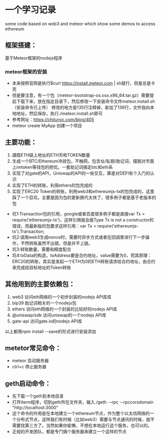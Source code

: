 # 一个学习记录
some code based on web3 and meteor  which show some demos to access ethereum

## 框架搭建：
基于Meteor框架的nodejs程序

### meteor框架的安装
* 本来按照官网是执行$curl https://install.meteor.com | sh就行，但是总是卡壳
* 但是要注意，有一个包（meteor-bootstrap-os.osx.x86_64.tar.gz）需要提前下载下来，放在指定目录下，然后修改一下安装命令文件meteor.install.sh（安装命令已上传）
修改的地方是135行注释掉，新加了136行，文件指向本地地址，然后保存，执行./meteor.install.sh即可
* 参考网址：https://chilunyc.com/blog/405
* meteor create MyApp  创建一个项目

## 主要功能：
1. 讀取ETH链上地址的ETH币和TOKEN数量
2. 生成一个BTC/Ethereum冷钱包，不触网，包含址/私钥/助记词，摆脱对市面上imtoken等钱包的担忧。一套助记词搞定btc和eth系
3. 实现了对gate的API，Uniswap的API的一些交互，算是对DEFI有个入门的认识
4. 实现了ETH的转账，利用ethers的包完成的
5. 实现了ERC20 Token的转账，利用web3和ethereumjs-tx的包完成的，这里踩了一个巨坑，主要是因为包的更新换代太快了，很多例子都是基于老版本的包
* 坑1:Transaction包的引用，google或者百度很多例子都是直接var Tx = require('ethereumjs-tx')，这样引用就会报Type  Tx is not a constructor的错误，而最新版的包要求这样引用：var Tx = require('ethereumjs-tx').Transaction;
* 坑2:调用web3生成nonce时，需要时异步方式或者在回调里进行下一步操作，不然转账虽然不出错，但是并不上链。
* 坑3:转账数量，需要和精度配合
* 坑4:txData的构造，toAddress要是合约地址，value需要为0，究其原理：ERC20的转账，其实是发起一个ETH为0的ETH转账请求给合约地址，由合约来完成给目标地址的Token转账

## 其他用到的主要依赖包：
1. web3  访问eth网络的一个初步封装的nodejs API库库
2. bip39  助记词相关的一个nodejs包
3. ethers  访问eth网络的一个封装的比较好的nodejs API库
3. @uniswap/sdk  访问uniswap的一个nodejs API库
4. gate-api  访问gate.io的nodejs API库

以上都用npm install --save的形式进行安装添加

## metetor常见命令：
  * meteor 启动服务器
  * ctrl+c 停止服务器
## geth启动命令：
  * 先下载一个geth到本地目录
  * 打开iterm程序，切到geth所在文件夹，输入./geth --rpc --rpccorsdomain "http://localhost:3000"
  * 这个命令的作用是在本地建立一个ethereum节点，作为整个以太坊网络的一个分布式节点，这样我们有时候（比如web3）需要与节点通讯的时候，就不需要找第三方了。当然如果你偷懒，不想在本地运行这个服务，也可以的。
  * 正规的开发团队，都是专门搞个服务器来建立一个这样的节点
